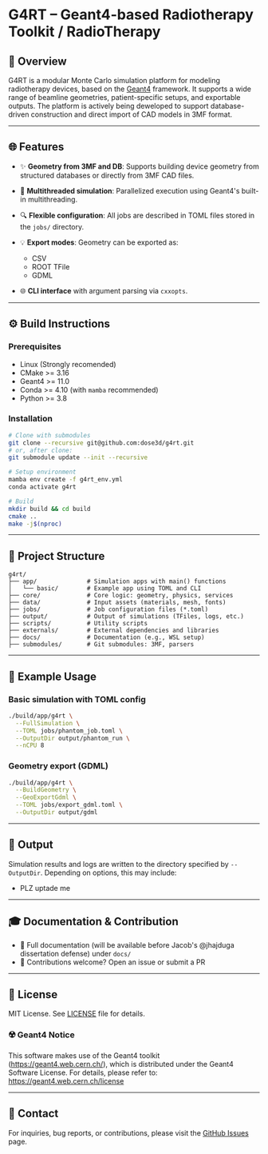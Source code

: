 # G4RT – Geant4-based Radiotherapy Toolkit / RadioTherapy

## 🚀 Overview

G4RT is a modular Monte Carlo simulation platform for modeling radiotherapy devices, based on the [Geant4](https://geant4.web.cern.ch/) framework. It supports a wide range of beamline geometries, patient-specific setups, and exportable outputs. The platform is actively being deweloped to support database-driven construction and direct import of CAD models in 3MF format.

---

## 🌐 Features

* ✨ **Geometry from 3MF and DB**: Supports building device geometry from structured databases or directly from 3MF CAD files.
* 🔢 **Multithreaded simulation**: Parallelized execution using Geant4's built-in multithreading.
* 🔍 **Flexible configuration**: All jobs are described in TOML files stored in the `jobs/` directory.
* 💡 **Export modes**: Geometry can be exported as:

  * CSV
  * ROOT TFile
  * GDML
* 🌐 **CLI interface** with argument parsing via `cxxopts`.

---

## ⚙️ Build Instructions

### Prerequisites

* Linux (Strongly recomended)
* CMake >= 3.16
* Geant4 >= 11.0
* Conda >= 4.10 (with `mamba` recommended)
* Python >= 3.8

### Installation

````bash
# Clone with submodules
git clone --recursive git@github.com:dose3d/g4rt.git
# or, after clone:
git submodule update --init --recursive

# Setup environment
mamba env create -f g4rt_env.yml
conda activate g4rt

# Build
mkdir build && cd build
cmake ..
make -j$(nproc)
````

---

## 📂 Project Structure

````text
g4rt/
├── app/              # Simulation apps with main() functions
│   └── basic/        # Example app using TOML and CLI
├── core/             # Core logic: geometry, physics, services
├── data/             # Input assets (materials, mesh, fonts)
├── jobs/             # Job configuration files (*.toml)
├── output/           # Output of simulations (TFiles, logs, etc.)
├── scripts/          # Utility scripts
├── externals/        # External dependencies and libraries
├── docs/             # Documentation (e.g., WSL setup)
├── submodules/       # Git submodules: 3MF, parsers
````

---

## 🚧 Example Usage

### Basic simulation with TOML config

````bash
./build/app/g4rt \
  --FullSimulation \
  --TOML jobs/phantom_job.toml \
  --OutputDir output/phantom_run \
  --nCPU 8
````

### Geometry export (GDML)

````bash
./build/app/g4rt \
  --BuildGeometry \
  --GeoExportGdml \
  --TOML jobs/export_gdml.toml \
  --OutputDir output/gdml
````

---

## 🔮 Output

Simulation results and logs are written to the directory specified by `--OutputDir`. Depending on options, this may include:

* PLZ uptade me 

---

## 🎓 Documentation & Contribution

* 📄 Full documentation (will be available before Jacob's @jhajduga dissertation defense) under `docs/`
* 🔧 Contributions welcome? Open an issue or submit a PR

---

## 📃 License

MIT License. See [LICENSE](../LICENSE) file for details.

### ☢️ Geant4 Notice

This software makes use of the Geant4 toolkit (https://geant4.web.cern.ch/),
which is distributed under the Geant4 Software License. For details, please refer to:
https://geant4.web.cern.ch/license


---

## 💬 Contact

For inquiries, bug reports, or contributions, please visit the [GitHub Issues](https://github.com/dose3d/g4rt/issues) page.

